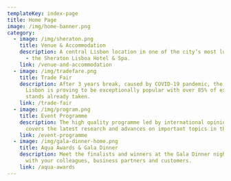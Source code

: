 ```yaml
---
templateKey: index-page
title: Home Page
image: /img/home-banner.png
category:
  - image: /img/sheraton.png
    title: Venue & Accommodation
    description: A central Lisbon location in one of the city’s most luxurius venues
      - the Sheraton Lisboa Hotel & Spa.
    link: /venue-and-accommodation
  - image: /img/tradefare.png
    title: Trade Fair
    description: After 3 years break, caused by COVID-19 pandemic, the 2022 event in
      Lisbon is proving to be exceptionally popular with over 85% of exhibition
      stands already taken.
    link: /trade-fair
  - image: /img/program.png
    title: Event Programme
    description: The high quality programme led by international opinion leaders
      covers the latest research and advances on important topics in the field.
    link: /event-programme
  - image: /img/gala-dinner-home.png
    title: Aqua Awards & Gala Dinner
    description: Meet the finalists and winners at the Gala Dinner night! Network
      with your colleagues, business partners and customers.
    link: /aqua-awards
---
```

